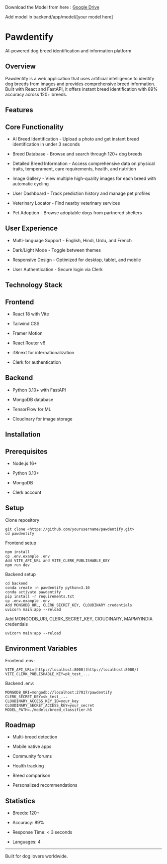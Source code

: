 Download the Model from here : [Google Drive](https://drive.google.com/uc?export=download&id=1WD-V10oRMJxiPzJTa_hahGBeTsrXKjt-)

Add model in backend/app/model/[your model here]

Pawdentify
==========

AI-powered dog breed identification and information platform

Overview
--------

Pawdentify is a web application that uses artificial intelligence to identify dog breeds from images and provides comprehensive breed information. Built with React and FastAPI, it offers instant breed identification with 89% accuracy across 120+ breeds.

Features
--------

Core Functionality
------------------

-   AI Breed Identification - Upload a photo and get instant breed identification in under 3 seconds

-   Breed Database - Browse and search through 120+ dog breeds

-   Detailed Breed Information - Access comprehensive data on physical traits, temperament, care requirements, health, and nutrition

-   Image Gallery - View multiple high-quality images for each breed with automatic cycling

-   User Dashboard - Track prediction history and manage pet profiles

-   Veterinary Locator - Find nearby veterinary services

-   Pet Adoption - Browse adoptable dogs from partnered shelters

User Experience
---------------

-   Multi-language Support - English, Hindi, Urdu, and French

-   Dark/Light Mode - Toggle between themes

-   Responsive Design - Optimized for desktop, tablet, and mobile

-   User Authentication - Secure login via Clerk

Technology Stack
----------------

Frontend
--------

-   React 18 with Vite

-   Tailwind CSS

-   Framer Motion

-   React Router v6

-   i18next for internationalization

-   Clerk for authentication

Backend
-------

-   Python 3.10+ with FastAPI

-   MongoDB database

-   TensorFlow for ML

-   Cloudinary for image storage

Installation
------------

Prerequisites
-------------

-   Node.js 16+

-   Python 3.10+

-   MongoDB

-   Clerk account

Setup
-----

Clone repository
```
git clone <https://github.com/yourusername/pawdentify.git>
cd pawdentify
```

Frontend setup
```
npm install
cp .env.example .env
Add VITE_API_URL and VITE_CLERK_PUBLISHABLE_KEY
npm run dev
```

Backend setup
```
cd backend
conda create -n pawdentify python=3.10
conda activate pawdentify
pip install -r requirements.txt
cp .env.example .env
Add MONGODB_URL, CLERK_SECRET_KEY, CLOUDINARY credentials
uvicorn main:app --reload
```
Add MONGODB_URI, CLERK_SECRET_KEY, ClOUDINARY, MAPMYINDIA credentials
```
uvicorn main:app --reload
```

Environment Variables
---------------------

Frontend .env:
```
VITE_API_URL=[http://localhost:8000](http://localhost:8000/)
VITE_CLERK_PUBLISHABLE_KEY=pk_test_...
```

Backend .env:
```
MONGODB_URI=mongodb://localhost:27017/pawdentify
CLERK_SECRET_KEY=sk_test_...
CLOUDINARY_ACCESS_KEY_ID=your_key
CLOUDINARY_SECRET_ACCESS_KEY=your_secret
MODEL_PATH=./models/breed_classifier.h5
```

Roadmap
-------

-   Multi-breed detection

-   Mobile native apps

-   Community forums

-   Health tracking

-   Breed comparison

-   Personalized recommendations

Statistics
----------

-   Breeds: 120+

-   Accuracy: 89%

-   Response Time: < 3 seconds

-   Languages: 4

* * * * *

Built for dog lovers worldwide.
